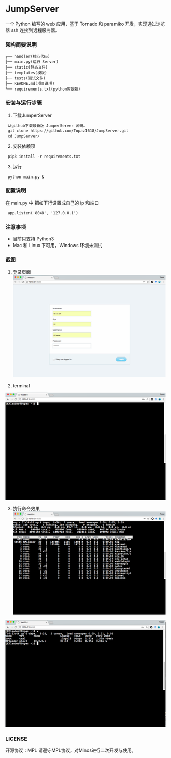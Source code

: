 # JumpServer
一个 Python 编写的 web 应用，基于 Tornado 和 paramiko 开发，实现通过浏览器 ssh 连接到远程服务器。

### 架构简要说明
```
┌── handler(核心代码)
├── main.py(运行 Server)
├── static(静态文件)
├── templates(模板)
├── tests(测试文件)
├── README.md(项目说明)
└── requirements.txt(python库依赖)
```

### 安装与运行步骤


1. 下载JumperServer

```
 从github下载最新版 JumperServer 源码。
 git clone https://github.com/Topaz1618/JumpServer.git
 cd JumpServer/
```

2. 安装依赖项
```
 pip3 install -r requirements.txt
```
3. 运行
```
 python main.py &
```

### 配置说明

在 main.py 中 把如下行设置成自己的 ip 和端口
```
 app.listen('8048', '127.0.0.1')
```


### 注意事项
- 目前只支持 Python3
- Mac 和 Linux 下可用，Windows 环境未测试

### 截图

1. 登录页面
![avatar](static/img/login.png)

2. terminal

![avatar](static/img/terminal.png)

3. 执行命令效果
![avatar](static/img/terminal1.png)


![avatar](static/img/terminal2.png)



### LICENSE
开源协议：MPL
请遵守MPL协议，对Minos进行二次开发与使用。

